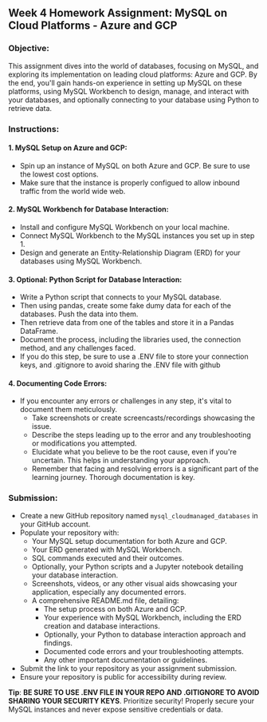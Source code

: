 ## **Week 4 Homework Assignment: MySQL on Cloud Platforms - Azure and GCP**

### **Objective**:
This assignment dives into the world of databases, focusing on MySQL, and exploring its implementation on leading cloud platforms: Azure and GCP. By the end, you'll gain hands-on experience in setting up MySQL on these platforms, using MySQL Workbench to design, manage, and interact with your databases, and optionally connecting to your database using Python to retrieve data.

### **Instructions**:

#### **1. MySQL Setup on Azure and GCP**:
- Spin up an instance of MySQL on both Azure and GCP. Be sure to use the lowest cost options. 
- Make sure that the instance is properly configued to allow inbound traffic from the world wide web. 

#### **2. MySQL Workbench for Database Interaction**:
- Install and configure MySQL Workbench on your local machine.
- Connect MySQL Workbench to the MySQL instances you set up in step 1.
- Design and generate an Entity-Relationship Diagram (ERD) for your databases using MySQL Workbench.

#### **3. Optional: Python Script for Database Interaction**:
- Write a Python script that connects to your MySQL database.
- Then using pandas, create some fake dumy data for each of the databases. Push the data into them. 
- Then retrieve data from one of the tables and store it in a Pandas DataFrame.
- Document the process, including the libraries used, the connection method, and any challenges faced.
- If you do this step, be sure to use a .ENV file to store your connection keys, and .gitignore to avoid sharing the .ENV file with github

#### **4. Documenting Code Errors**:
- If you encounter any errors or challenges in any step, it's vital to document them meticulously.
  - Take screenshots or create screencasts/recordings showcasing the issue.
  - Describe the steps leading up to the error and any troubleshooting or modifications you attempted.
  - Elucidate what you believe to be the root cause, even if you're uncertain. This helps in understanding your approach.
  - Remember that facing and resolving errors is a significant part of the learning journey. Thorough documentation is key.

### **Submission**:
- Create a new GitHub repository named `mysql_cloudmanaged_databases` in your GitHub account.
- Populate your repository with:
  - Your MySQL setup documentation for both Azure and GCP.
  - Your ERD generated with MySQL Workbench.
  - SQL commands executed and their outcomes.
  - Optionally, your Python scripts and a Jupyter notebook detailing your database interaction.
  - Screenshots, videos, or any other visual aids showcasing your application, especially any documented errors.
  - A comprehensive README.md file, detailing:
    - The setup process on both Azure and GCP.
    - Your experience with MySQL Workbench, including the ERD creation and database interactions.
    - Optionally, your Python to database interaction approach and findings.
    - Documented code errors and your troubleshooting attempts.
    - Any other important documentation or guidelines.
- Submit the link to your repository as your assignment submission.
- Ensure your repository is public for accessibility during review.

**Tip**:  **BE SURE TO USE .ENV FILE IN YOUR REPO AND .GITIGNORE TO AVOID SHARING YOUR SECURITY KEYS**. Prioritize security! Properly secure your MySQL instances and never expose sensitive credentials or data.